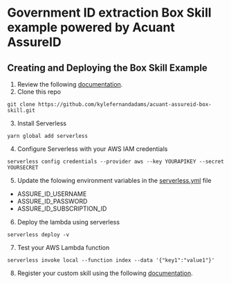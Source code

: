 Government ID extraction Box Skill example powered by Acuant AssureID
=====================================================================

Creating and Deploying the Box Skill Example
--------------------------------------------
1) Review the following [documentation](https://developer.box.com/docs/creating-your-a-box-skill-using-serverless).
2) Clone this repo
```
git clone https://github.com/kylefernandadams/acuant-assureid-box-skill.git
```
3) Install Serverless
```
yarn global add serverless
```
4) Configure Serverless with your AWS IAM credentials
```
serverless config credentials --provider aws --key YOURAPIKEY --secret YOURSECRET
```
5) Update the folowing environment variables in the [serverless.yml](https://github.com/kylefernandadams/acuant-assureid-box-skill/blob/master/serverless.yml) file
  * ASSURE_ID_USERNAME
  * ASSURE_ID_PASSWORD
  * ASSURE_ID_SUBSCRIPTION_ID
6) Deploy the lambda using serverless
```
serverless deploy -v
```
7) Test your AWS Lambda function
```
serverless invoke local --function index --data '{"key1":"value1"}'
```
8) Register your custom skill using the following [documentation](https://developer.box.com/docs/creating-your-a-box-skill-using-serverless#section-5-register-your-skill-application-with-box).